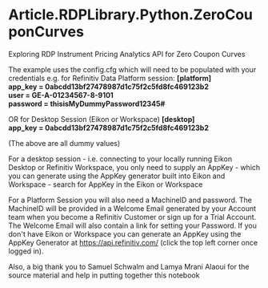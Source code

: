 # Article.RDPLibrary.Python.ZeroCouponCurves
Exploring RDP Instrument Pricing Analytics API for Zero Coupon Curves

The example uses the config.cfg which will need to be populated with your credentials 
e.g. for Refinitiv Data Platform session:
**[platform]**  
**app_key = 0abcdd13bf27478987d1c75f2c5fd8fc469123b2**  
**user = GE-A-01234567-8-9101**  
**password = thisisMyDummyPassword12345#**  

OR for Desktop Session (Eikon or Workspace)
**[desktop]**  
**app_key = 0abcdd13bf27478987d1c75f2c5fd8fc469123b2**  

(The above are all dummy values)  

For a desktop session - i.e. connecting to your locally running Eikon Desktop or Refinitiv Workspace, you only need to supply an AppKey - which you can generate using the AppKey generator built into Eikon and Workspace - search for AppKey in the Eikon or Workspace

For a Platform Session you will also need a MachineID and password.
The MachineID will be provided in a Welcome Email generated by your Account team when you become a Refinitiv Customer or sign up for a Trial Account. The Welcome Email will also contain a link for setting your Password.
If you don't have Eikon or Workspace you can generate an AppKey using the AppKey Generator at https://api.refinitiv.com/ (click the top left corner once logged in).

Also, a big thank you to Samuel Schwalm and Lamya Mrani Alaoui for the source material and help in putting together this notebook

